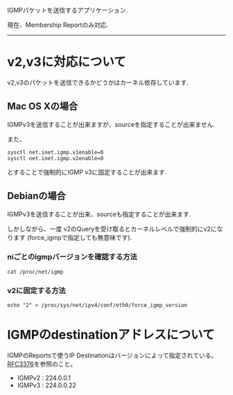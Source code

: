 
IGMPパケットを送信するアプリケーション.

現在、Membership Reportのみ対応.

---
# v2,v3に対応について
v2,v3のパケットを送信できるかどうかはカーネル依存しています.

## Mac OS Xの場合
IGMPv3を送信することが出来ますが、sourceを指定することが出来ません.

また、

    sysctl net.inet.igmp.v1enable=0
    sysctl net.inet.igmp.v2enable=0
    
とすることで強制的にIGMP v3に固定することが出来ます.


## Debianの場合
IGMPv3を送信することが出来、sourceも指定することが出来ます.

しかしながら、一度	v2のQueryを受け取るとカーネルレベルで強制的にv2になります
(force_igmpで指定しても無意味です).

### niごとのigmpバージョンを確認する方法
    cat /proc/net/igmp

###  v2に固定する方法
    echo "2" > /proc/sys/net/ipv4/conf/eth0/force_igmp_version


# IGMPのdestinationアドレスについて
 IGMPのReportsで使うIP Destinationはバージョンによって指定されている。[RFC3376](https://tools.ietf.org/html/rfc3376)を参照のこと。
*  IGMPv2 : 224.0.0.1
*  IGMPv3 : 224.0.0.22